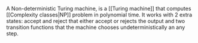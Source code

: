 A Non-deterministic Turing machine, is a [[Turing machine]] that computes [[Complexity classes|NP]] problem in polynomial time. It works with 2 extra states: accept and reject that either accept or rejects the output and two transition functions that the machine chooses undeterministically an any step.